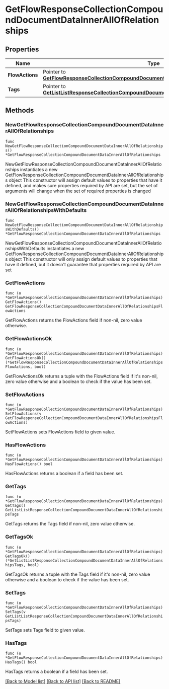 # GetFlowResponseCollectionCompoundDocumentDataInnerAllOfRelationships

## Properties

Name | Type | Description | Notes
------------ | ------------- | ------------- | -------------
**FlowActions** | Pointer to [**GetFlowResponseCollectionCompoundDocumentDataInnerAllOfRelationshipsFlowActions**](GetFlowResponseCollectionCompoundDocumentDataInnerAllOfRelationshipsFlowActions.md) |  | [optional] 
**Tags** | Pointer to [**GetListListResponseCollectionCompoundDocumentDataInnerAllOfRelationshipsTags**](GetListListResponseCollectionCompoundDocumentDataInnerAllOfRelationshipsTags.md) |  | [optional] 

## Methods

### NewGetFlowResponseCollectionCompoundDocumentDataInnerAllOfRelationships

`func NewGetFlowResponseCollectionCompoundDocumentDataInnerAllOfRelationships() *GetFlowResponseCollectionCompoundDocumentDataInnerAllOfRelationships`

NewGetFlowResponseCollectionCompoundDocumentDataInnerAllOfRelationships instantiates a new GetFlowResponseCollectionCompoundDocumentDataInnerAllOfRelationships object
This constructor will assign default values to properties that have it defined,
and makes sure properties required by API are set, but the set of arguments
will change when the set of required properties is changed

### NewGetFlowResponseCollectionCompoundDocumentDataInnerAllOfRelationshipsWithDefaults

`func NewGetFlowResponseCollectionCompoundDocumentDataInnerAllOfRelationshipsWithDefaults() *GetFlowResponseCollectionCompoundDocumentDataInnerAllOfRelationships`

NewGetFlowResponseCollectionCompoundDocumentDataInnerAllOfRelationshipsWithDefaults instantiates a new GetFlowResponseCollectionCompoundDocumentDataInnerAllOfRelationships object
This constructor will only assign default values to properties that have it defined,
but it doesn't guarantee that properties required by API are set

### GetFlowActions

`func (o *GetFlowResponseCollectionCompoundDocumentDataInnerAllOfRelationships) GetFlowActions() GetFlowResponseCollectionCompoundDocumentDataInnerAllOfRelationshipsFlowActions`

GetFlowActions returns the FlowActions field if non-nil, zero value otherwise.

### GetFlowActionsOk

`func (o *GetFlowResponseCollectionCompoundDocumentDataInnerAllOfRelationships) GetFlowActionsOk() (*GetFlowResponseCollectionCompoundDocumentDataInnerAllOfRelationshipsFlowActions, bool)`

GetFlowActionsOk returns a tuple with the FlowActions field if it's non-nil, zero value otherwise
and a boolean to check if the value has been set.

### SetFlowActions

`func (o *GetFlowResponseCollectionCompoundDocumentDataInnerAllOfRelationships) SetFlowActions(v GetFlowResponseCollectionCompoundDocumentDataInnerAllOfRelationshipsFlowActions)`

SetFlowActions sets FlowActions field to given value.

### HasFlowActions

`func (o *GetFlowResponseCollectionCompoundDocumentDataInnerAllOfRelationships) HasFlowActions() bool`

HasFlowActions returns a boolean if a field has been set.

### GetTags

`func (o *GetFlowResponseCollectionCompoundDocumentDataInnerAllOfRelationships) GetTags() GetListListResponseCollectionCompoundDocumentDataInnerAllOfRelationshipsTags`

GetTags returns the Tags field if non-nil, zero value otherwise.

### GetTagsOk

`func (o *GetFlowResponseCollectionCompoundDocumentDataInnerAllOfRelationships) GetTagsOk() (*GetListListResponseCollectionCompoundDocumentDataInnerAllOfRelationshipsTags, bool)`

GetTagsOk returns a tuple with the Tags field if it's non-nil, zero value otherwise
and a boolean to check if the value has been set.

### SetTags

`func (o *GetFlowResponseCollectionCompoundDocumentDataInnerAllOfRelationships) SetTags(v GetListListResponseCollectionCompoundDocumentDataInnerAllOfRelationshipsTags)`

SetTags sets Tags field to given value.

### HasTags

`func (o *GetFlowResponseCollectionCompoundDocumentDataInnerAllOfRelationships) HasTags() bool`

HasTags returns a boolean if a field has been set.


[[Back to Model list]](../README.md#documentation-for-models) [[Back to API list]](../README.md#documentation-for-api-endpoints) [[Back to README]](../README.md)


